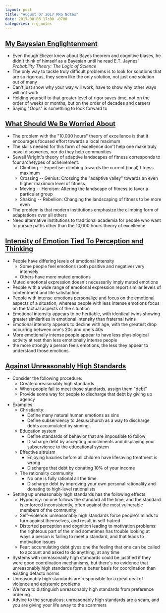 ```yaml
---
layout: post
title: "August 07 2017 RRG Notes"
date: 2017-08-06 17:00 -0700
categories: rrg_notes
---
```


## [My Bayesian Englightenment](http://lesswrong.com/lw/ul/my_bayesian_enlightenment/)
- Even though Eliezer knew about Bayes theorem and cognitive biases, he didn't think of himself as a Bayesian until he read E.T. Jaynes' _Probability Theory: The Logic of Science_
- The only way to tackle truly difficult problems is to look for solutions that are so rigorous, they seem like the only solution, not just one solution out of many
- Can't just show why your way will work, have to show why other ways will not work
- Holding yourself to that greater level of rigor saves time, not on the order of weeks or months, but on the order of decades and careers
- Saying "Oops" is something to look forward to

## [What Should We Be Worried About](https://www.edge.org/response-detail/23879)
- The problem with the "10,000 hours" theory of excellence is that it encourages focused effort towards a local maximum
- The skills needed for this form of excellence don't help one make truly novel discoveries, nor do they help communities
- Sewall Wright's theory of adaptive landscapes of fitness corresponds to four archetypes of acheivement:
  - Climbing -- Expertise: climbing towards the current (local) fitness maximum
  - Crossing -- Genius: Crossing the "adaptive valley" towards an even higher maximum level of fitness
  - Moving -- Heroism: Altering the landscape of fitness to favor a particular group
  - Shaking -- Rebellion: Changing the landscaping of fitness to be more even
- The problem is that modern institutions emphasize the climbing form of adaptations over all others
- Need alternative institutions to traditional academia for people who want to pursue paths other than the 10,000 hours theory of excellence

## [Intensity of Emotion Tied To Perception and Thinking](http://www.nytimes.com/1987/03/17/science/intensity-of-emotion-tied-to-perception-and-thinking.html)
- People have differing levels of emotional intensity
  - Some people feel emotions (both positive and negative) very intensely
  - Others have more muted emotions
- Muted emotional expression doesn't necessarily imply muted emotions 
- People with a wide range of emotional expression report similar levels of contentment and life satisfaction
- People with intense emotions personalize and focus on the emotional aspects of a situation, whereas people with less intense emotions focus on the factual aspects of the situation
- Emotional intensity appears to be heritable, with identical twins showing greater similarities in emotional intensity than fraternal twins
- Emotional intensity appears to decline with age, with the greatest drop occurring between one's 20s and one's 40s
- More emotionally intense people appear to have less physiological activity at rest than less emotionally intense people
- the more strongly a person feels emotions, the less they appear to understand those emotions

## [Against Unreasonably High Standards](https://unstableontology.com/2017/07/10/against-unreasonably-high-standards/)
- Consider the following procedure:
  - Create unreasonably high standards
  - When people fail to meet those standards, assign them "debt"
  - Provide some way for people to discharge that debt by giving up agency
- Examples:
  - Christianity:
    - Define many natural human emotions as sins
    - Define subserviency to Jesus/church as a way to discharge debts accumulated by sinning
  - Education system
    - Define standards of behavior that are impossible to follow
    - Discharge debt by accepting punishments and displaying your subservience to the educational system
  - Effective altruism
    - Enjoying luxuries before all children have lifesaving treatment is wrong
    - Discharge that debt by donating 10% of your income
  - The rationality community
    - No one is fully rational all the time
    - Discharge debt by improving your own personal rationality and donating to high-level rationalists
- Setting up unreasonably high standards has the following effects:
  - Hypocrisy: no one follows the standard all the time, and the standard is enforced inconsistently, often against the most vulnerable members of the community
  - Self-violence: unreasonably high standards force people's minds to turn against themselves, and result in self-hatred
  - Distorted perception and cognition leading to motivation problems: the righteous part of the mind sometimes has trouble looking at ways a person is failing to meet a standard, and that leads to motivation issues
  - Fear: accumulating debt gives one the feeling that one can be called to account and asked to do anything, at any time
- Systems with unreasonably high standards could be justified if they were good coordination mechanisms, but there's no evidence that unreasonably high standards form a better basis for coordination than existing defacto norms
- Unreasonably high standards are responsible for a great deal of violence and epistemic problems
- We have to distinguish unreasonably high standards from preference ordering
- Advice to the scrupulous: unreasonably high standards are a scam, and you are giving your life away to the scammers